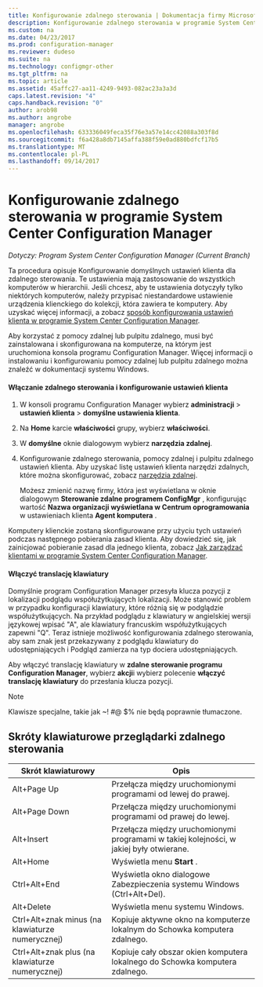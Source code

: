 ```yaml
---
title: Konfigurowanie zdalnego sterowania | Dokumentacja firmy Microsoft
description: Konfigurowanie zdalnego sterowania w programie System Center Configuration Manager.
ms.custom: na
ms.date: 04/23/2017
ms.prod: configuration-manager
ms.reviewer: dudeso
ms.suite: na
ms.technology: configmgr-other
ms.tgt_pltfrm: na
ms.topic: article
ms.assetid: 45affc27-aa11-4249-9493-082ac23a3a3d
caps.latest.revision: "4"
caps.handback.revision: "0"
author: arob98
ms.author: angrobe
manager: angrobe
ms.openlocfilehash: 633336049feca35f76e3a57e14cc42088a303f8d
ms.sourcegitcommit: f6a428a8db7145affa388f59e0ad880bdfcf17b5
ms.translationtype: MT
ms.contentlocale: pl-PL
ms.lasthandoff: 09/14/2017
---
```

# <a name="configuring-remote-control-in-system-center-configuration-manager"></a>Konfigurowanie zdalnego sterowania w programie System Center Configuration Manager

*Dotyczy: Program System Center Configuration Manager (Current Branch)*

 Ta procedura opisuje Konfigurowanie domyślnych ustawień klienta dla zdalnego sterowania. Te ustawienia mają zastosowanie do wszystkich komputerów w hierarchii. Jeśli chcesz, aby te ustawienia dotyczyły tylko niektórych komputerów, należy przypisać niestandardowe ustawienie urządzenia klienckiego do kolekcji, która zawiera te komputery. Aby uzyskać więcej informacji, a zobacz [sposób konfigurowania ustawień klienta w programie System Center Configuration Manager](../../../../core/clients/deploy/configure-client-settings.md). 

Aby korzystać z pomocy zdalnej lub pulpitu zdalnego, musi być zainstalowana i skonfigurowana na komputerze, na którym jest uruchomiona konsola programu Configuration Manager. Więcej informacji o instalowaniu i konfigurowaniu pomocy zdalnej lub pulpitu zdalnego można znaleźć w dokumentacji systemu Windows.  

#### <a name="to-enable-remote-control-and-configure-client-settings"></a>Włączanie zdalnego sterowania i konfigurowanie ustawień klienta  

1.  W konsoli programu Configuration Manager wybierz **administracji** > **ustawień klienta** > **domyślne ustawienia klienta**.  

4.  Na **Home** karcie **właściwości** grupy, wybierz **właściwości**.  

5.  W **domyślne** oknie dialogowym wybierz **narzędzia zdalnej**.  

6.  Konfigurowanie zdalnego sterowania, pomocy zdalnej i pulpitu zdalnego ustawień klienta. Aby uzyskać listę ustawień klienta narzędzi zdalnych, które można skonfigurować, zobacz [narzędzia zdalnej](../../../../core/clients/deploy/about-client-settings.md#remote-tools).  

    Możesz zmienić nazwę firmy, która jest wyświetlana w oknie dialogowym **Sterowanie zdalne programem ConfigMgr** , konfigurując wartość **Nazwa organizacji wyświetlana w Centrum oprogramowania** w ustawieniach klienta **Agent komputera** .  

 Komputery klienckie zostaną skonfigurowane przy użyciu tych ustawień podczas następnego pobierania zasad klienta. Aby dowiedzieć się, jak zainicjować pobieranie zasad dla jednego klienta, zobacz [Jak zarządzać klientami w programie System Center Configuration Manager](../../../../core/clients/manage/manage-clients.md).  

#### <a name="enable-keyboard-translation"></a>Włączyć translację klawiatury

Domyślnie program Configuration Manager przesyła klucza pozycji z lokalizacji podglądu współużytkujących lokalizacji. Może stanowić problem w przypadku konfiguracji klawiatury, które różnią się w podglądzie współużytkujących. Na przykład podglądu z klawiatury w angielskiej wersji językowej wpisać "A", ale klawiatury francuskim współużytkujących zapewni "Q". Teraz istnieje możliwość konfigurowania zdalnego sterowania, aby sam znak jest przekazywany z podglądu klawiatury do udostępniających i Podgląd zamierza na typ dociera udostępniających.

Aby włączyć translację klawiatury w **zdalne sterowanie programu Configuration Manager**, wybierz **akcji**i wybierz polecenie **włączyć translację klawiatury** do przesłania klucza pozycji.

> [!NOTE]
>
> Klawisze specjalne, takie jak ~! #@ $% nie będą poprawnie tłumaczone.


## <a name="keyboard-shortcuts-for-the-remote-control-viewer"></a>Skróty klawiaturowe przeglądarki zdalnego sterowania

|Skrót klawiaturowy|Opis|  
|-----------------------|-----------------|  
|Alt+Page Up|Przełącza między uruchomionymi programami od lewej do prawej.|  
|Alt+Page Down|Przełącza między uruchomionymi programami od prawej do lewej.|  
|Alt+Insert|Przełącza między uruchomionymi programami w takiej kolejności, w jakiej były otwierane.|  
|Alt+Home|Wyświetla menu **Start** .|  
|Ctrl+Alt+End|Wyświetla okno dialogowe Zabezpieczenia systemu Windows (Ctrl+Alt+Del).|  
|Alt+Delete|Wyświetla menu systemu Windows.|  
|Ctrl+Alt+znak minus (na klawiaturze numerycznej)|Kopiuje aktywne okno na komputerze lokalnym do Schowka komputera zdalnego.|  
|Ctrl+Alt+znak plus (na klawiaturze numerycznej)|Kopiuje cały obszar okien komputera lokalnego do Schowka komputera zdalnego.|  
